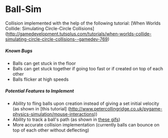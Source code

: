 # Ball-Sim

Collision implemented with the help of the following tutorial: [When Worlds Collide: Simulating Circle-Circle Collisions]
(http://gamedevelopment.tutsplus.com/tutorials/when-worlds-collide-simulating-circle-circle-collisions--gamedev-769)

##### Known Bugs
- Balls can get stuck in the floor
- Balls can get stuck together if going too fast or if created on top of each other
- Balls flicker at high speeds

##### Potential Features to Implement
- Ability to fling balls upon creation instead of giving a set initial velocity (as shown in [this tutorial]
(http://www.petercollingridge.co.uk/pygame-physics-simulation/mouse-interactions))
- Ability to track a ball's path (as shown in [these gifs](https://en.wikipedia.org/wiki/Brownian_motion))
- More accurate collision implementation (currently balls can bounce on top of each other without deflecting)
